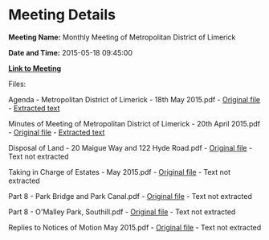 # Meeting Details

**Meeting Name:** Monthly Meeting of Metropolitan District of Limerick

**Date and Time:** 2015-05-18 09:45:00

**[Link to Meeting](https://www.limerick.ie/council/whats-on/monthly-meeting-metropolitan-district-limerick-18)**

Files: 

Agenda - Metropolitan District of Limerick - 18th May 2015.pdf - [Original file](https://www.limerick.ie/sites/default/files/media/documents/2017-07/agenda_18th_may_2015.pdf) - [Extracted text](./Agenda%20-%20Metropolitan%20District%20of%20Limerick%20-%2018th%20May%202015.md)

Minutes of Meeting of Metropolitan District of Limerick - 20th April 2015.pdf - [Original file](https://www.limerick.ie/sites/default/files/media/documents/2017-07/minutes_20th_april_2015.pdf) - [Extracted text](./Minutes%20of%20Meeting%20of%C2%A0Metropolitan%20District%20of%20Limerick%20-%2020th%20April%202015.md)

Disposal of Land - 20 Maigue Way and 122 Hyde Road.pdf - [Original file](https://www.limerick.ie/sites/default/files/media/documents/2017-07/report_-_section_183_notices.pdf) - Text not extracted

Taking in Charge of Estates - May 2015.pdf - [Original file](https://www.limerick.ie/sites/default/files/media/documents/2017-07/taking_in_charge_of_estates_1.pdf) - Text not extracted

Part 8 - Park Bridge and Park Canal.pdf - [Original file](https://www.limerick.ie/sites/default/files/media/documents/2017-07/part_8_park_bridge_and_park_canal_130515.pdf) - Text not extracted

Part 8 - O'Malley Park, Southill.pdf - [Original file](https://www.limerick.ie/sites/default/files/media/documents/2017-07/part_8_omalley_park_130515.pdf) - Text not extracted

Replies to Notices of Motion May 2015.pdf - [Original file](https://www.limerick.ie/sites/default/files/media/documents/2017-07/replies_to_notices_of_motion_2.pdf) - Text not extracted

